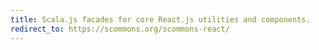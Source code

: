 ```yaml
---
title: Scala.js facades for core React.js utilities and components.
redirect_to: https://scommons.org/scommons-react/
---
```

